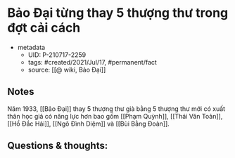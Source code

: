 # Bảo Đại từng thay 5 thượng thư trong đợt cải cách

- metadata
	- UID: P-210717-2259
	- tags: #created/2021/Jul/17, #permanent/fact 
	- source: [[@ wiki, Bảo Đại]]

## Notes
Năm 1933, [[Bảo Đại]] thay 5 thượng thư già bằng 5 thượng thư mới có xuất thân học giả có năng lực hơn bao gồm [[Phạm Quỳnh]], [[Thái Văn Toản]], [[Hồ Đắc Hải]], [[Ngô Đình Diệm]] và [[Bùi Bằng Đoàn]].

## Questions & thoughts:
